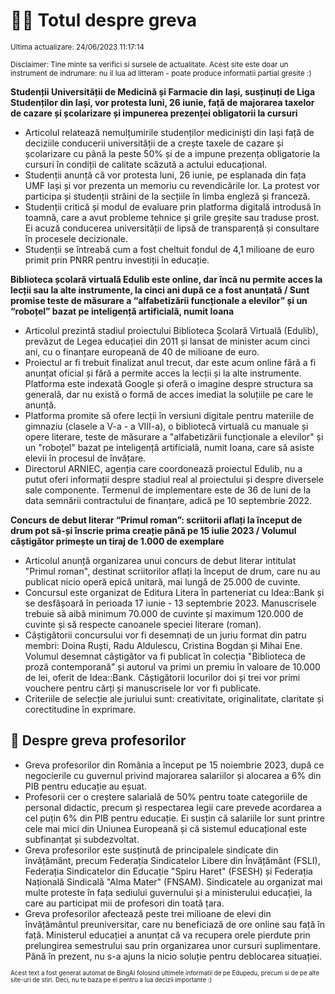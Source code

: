 # 👩‍🏫 Totul despre greva
<sub>Ultima actualizare: 24/06/2023 11:17:14</sub>

<sub>Disclaimer: Tine minte sa verifici si sursele de actualitate. Acest site este doar un instrument de indrumare: nu il lua ad litteram - poate produce informatii partial gresite :)</sub>

**Studenții Universității de Medicină și Farmacie din Iași, susținuți de Liga Studenților din Iași, vor protesta luni, 26 iunie, față de majorarea taxelor de cazare și școlarizare și impunerea prezenței obligatorii la cursuri**

- Articolul relatează nemulțumirile studenților mediciniști din Iași față de deciziile conducerii universității de a crește taxele de cazare și școlarizare cu până la peste 50% și de a impune prezența obligatorie la cursuri în condiții de calitate scăzută a actului educațional.
- Studenții anunță că vor protesta luni, 26 iunie, pe esplanada din fața UMF Iași și vor prezenta un memoriu cu revendicările lor. La protest vor participa și studenții străini de la secțiile în limba engleză și franceză.
- Studenții critică și modul de evaluare prin platforma digitală introdusă în toamnă, care a avut probleme tehnice și grile greșite sau traduse prost. Ei acuză conducerea universității de lipsă de transparență și consultare în procesele decizionale.
- Studenții se întreabă cum a fost cheltuit fondul de 4,1 milioane de euro primit prin PNRR pentru investiții în educație.

**Biblioteca școlară virtuală Edulib este online, dar încă nu permite acces la lecții sau la alte instrumente, la cinci ani după ce a fost anunțată / Sunt promise teste de măsurare a “alfabetizării funcționale a elevilor” și un “roboțel” bazat pe inteligență artificială, numit Ioana**

- Articolul prezintă stadiul proiectului Biblioteca Școlară Virtuală (Edulib), prevăzut de Legea educației din 2011 și lansat de minister acum cinci ani, cu o finanțare europeană de 40 de milioane de euro.
- Proiectul ar fi trebuit finalizat anul trecut, dar este acum online fără a fi anunțat oficial și fără a permite acces la lecții și la alte instrumente. Platforma este indexată Google și oferă o imagine despre structura sa generală, dar nu există o formă de acces imediat la soluțiile pe care le anunță.
- Platforma promite să ofere lecții în versiuni digitale pentru materiile de gimnaziu (clasele a V-a - a VIII-a), o bibliotecă virtuală cu manuale și opere literare, teste de măsurare a "alfabetizării funcționale a elevilor" și un "roboțel" bazat pe inteligență artificială, numit Ioana, care să asiste elevii în procesul de învățare.
- Directorul ARNIEC, agenția care coordonează proiectul Edulib, nu a putut oferi informații despre stadiul real al proiectului și despre diversele sale componente. Termenul de implementare este de 36 de luni de la data semnării contractului de finanțare, adică pe 10 septembrie 2022.

**Concurs de debut literar “Primul roman”: scriitorii aflați la început de drum pot să-și înscrie prima creație până pe 15 iulie 2023 / Volumul câștigător primește un tiraj de 1.000 de exemplare**

- Articolul anunță organizarea unui concurs de debut literar intitulat "Primul roman", destinat scriitorilor aflați la început de drum, care nu au publicat nicio operă epică unitară, mai lungă de 25.000 de cuvinte.
- Concursul este organizat de Editura Litera în parteneriat cu Idea::Bank și se desfășoară în perioada 17 iunie - 13 septembrie 2023. Manuscrisele trebuie să aibă minimum 70.000 de cuvinte și maximum 120.000 de cuvinte și să respecte canoanele speciei literare (roman).
- Câștigătorii concursului vor fi desemnați de un juriu format din patru membri: Doina Ruști, Radu Aldulescu, Cristina Bogdan și Mihai Ene. Volumul desemnat câștigător va fi publicat în colecția "Biblioteca de proză contemporană" și autorul va primi un premiu în valoare de 10.000 de lei, oferit de Idea::Bank. Câștigătorii locurilor doi și trei vor primi vouchere pentru cărți și manuscrisele lor vor fi publicate.
- Criteriile de selecție ale juriului sunt: creativitate, originalitate, claritate și corectitudine în exprimare.

## 🏫 Despre greva profesorilor

- Greva profesorilor din România a început pe 15 noiembrie 2023, după ce negocierile cu guvernul privind majorarea salariilor și alocarea a 6% din PIB pentru educație au eșuat.
- Profesorii cer o creștere salarială de 50% pentru toate categoriile de personal didactic, precum și respectarea legii care prevede acordarea a cel puțin 6% din PIB pentru educație. Ei susțin că salariile lor sunt printre cele mai mici din Uniunea Europeană și că sistemul educațional este subfinanțat și subdezvoltat.
- Greva profesorilor este susținută de principalele sindicate din învățământ, precum Federația Sindicatelor Libere din Învățământ (FSLI), Federația Sindicatelor din Educație "Spiru Haret" (FSESH) și Federația Națională Sindicală "Alma Mater" (FNSAM). Sindicatele au organizat mai multe proteste în fața sediului guvernului și a ministerului educației, la care au participat mii de profesori din toată țara.
- Greva profesorilor afectează peste trei milioane de elevi din învățământul preuniversitar, care nu beneficiază de ore online sau față în față. Ministerul educației a anunțat că va recupera orele pierdute prin prelungirea semestrului sau prin organizarea unor cursuri suplimentare. Până în prezent, nu s-a ajuns la nicio soluție pentru deblocarea situației.


<sub><sub>Acest text a fost generat automat de BingAI folosind ultimele informatii de pe Edupedu, precum si de pe alte site-uri de stiri. Deci, nu te baza pe el pentru a lua decizii importante :)</sub></sub>